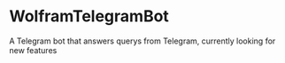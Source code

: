 # WolframTelegramBot
A Telegram bot that answers querys from Telegram, currently looking for new features

